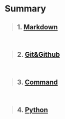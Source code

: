 # Summary
>## 1. [Markdown](https://github.com/megar0829/TIL/blob/master/Markdown.md)

</br>

>## 2. [Git&Github](https://github.com/megar0829/TIL/blob/master/Git%26Github.md)

</br>

>## 3. [Command](https://github.com/megar0829/TIL/blob/master/Command.md)

</br>

>## 4. [Python](https://github.com/megar0829/TIL/blob/master/Python.md)